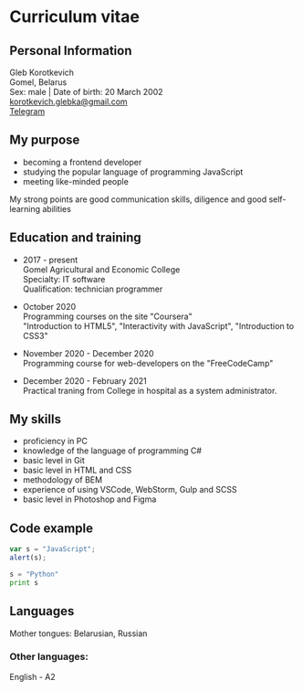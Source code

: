 # Curriculum vitae

## Personal Information
Gleb Korotkevich  
Gomel, Belarus  
Sex: male | Date of birth: 20 March 2002  
korotkevich.glebka@gmail.com  
[Telegram](https://t.me/glebka232)  
## My purpose
* becoming a frontend developer
* studying the popular language of programming JavaScript
* meeting like-minded people

My strong points are good communication skills, diligence and good self-learning abilities
## Education and training
* 2017 - present  
  Gomel Agricultural and Economic Сollege  
  Specialty: IT software  
  Qualification: technician programmer
  
* October 2020</br>
  Programming courses on the site "Coursera"  
  "Introduction to HTML5", "Interactivity with JavaScript", "Introduction to CSS3"
  
* November 2020 - December 2020  
  Programming course for web-developers on the "FreeCodeCamp"
  
* December 2020 - February 2021  
  Practical traning from Сollege in hospital as a system administrator.

## My skills
* proficiency in PC
* knowledge of the language of programming C#
* basic level in Git
* basic level in HTML and CSS
* methodology of BEM
* experience of using VSCode, WebStorm, Gulp and SCSS
* basic level in Photoshop and Figma

## Code example
```javascript
var s = "JavaScript";
alert(s);
```

```python
s = "Python"
print s
```
## Languages
Mother tongues: Belarusian, Russian 

### Other languages:
English - A2
